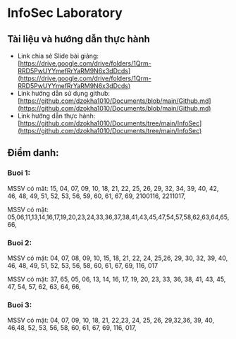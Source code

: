 # InfoSec Laboratory
## Tài liệu và hướng dẫn thực hành
- Link chia sẻ Slide bài giảng: [https://drive.google.com/drive/folders/1Qrm-RRD5PwUYYmefRrYaRM9N6x3dDcds](https://drive.google.com/drive/folders/1Qrm-RRD5PwUYYmefRrYaRM9N6x3dDcds)
- Link hướng dẫn sử dụng github: [https://github.com/dzokha1010/Documents/blob/main/Github.md](https://github.com/dzokha1010/Documents/blob/main/Github.md)
- Link hướng dẫn thực hành: [https://github.com/dzokha1010/Documents/tree/main/InfoSec](https://github.com/dzokha1010/Documents/tree/main/InfoSec)
## Điểm danh:
### Buoi 1:
MSSV có măt: 15, 04, 07, 09, 10, 18, 21, 22, 25, 26, 29, 32, 34, 39, 40, 42, 46, 48, 49, 51, 52, 53, 56, 59, 60, 61, 67, 69, 2100116, 2211017,

MSSV có mặt: 05,06,11,13,14,16,17,19,20,23,24,33,36,37,38,41,43,45,47,54,57,58,62,63,64,65,66,

### Buoi 2:
MSSV có mặt: 04, 07, 08, 09, 10, 15, 18, 21, 22, 24, 25,26, 29, 30, 32, 39, 40, 46, 48, 49, 51, 52, 53, 56, 58, 60, 61, 67, 69, 116, 017

MSSV có mặt: 37, 65, 05, 06, 13, 14, 16, 17, 19, 20, 23, 33, 36, 38, 41, 43, 45, 47, 54, 57, 62, 63, 64, 66, 

### Buoi 3:
MSSV có mặt: 04, 07, 09, 10, 18, 21, 22,23, 24, 25, 26, 29,32,36, 39, 40, 46,48, 52, 53, 56, 58, 60, 61, 67, 69, 116, 017,
